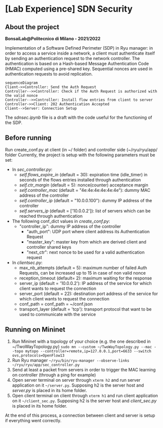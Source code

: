 # [Lab Experience] SDN Security

## About the project

**BonsaiLab@Politecnico di Milano - 2021/2022**

Implementation of a Software Defined Perimeter (SDP) in Ryu manager: in order to access a service inside a network, a client must authenticate itself by sending an authentication request to the network controller. The authentication is based on a Hash-based Message Authentication Code (HMAC) computed using a pre-shared key. Sequential nonces are used in authentication requests to avoid replication. 

```mermaid
sequenceDiagram
Client->>Controller: Send the Auth Request
Controller-->>Controller: Check if the Auth Request is authorized with the valid nonce
Controller-->>Controller: Install flow entries from client to server
Controller->>Client: 202 Authentication Accepted
Client-->Server: Connection Setup
```

The *sdnsec.ipynb* file is a draft with the code useful for the functioning of the SDP.

## Before running

Run create_conf.py at client (in \~/ folder) and controller side (\~/ryu/ryu/app/ folder
Currently, the project is setup with the following parameters must be set:

- In *sec_controller.py*:
  - *self.flows_expire_in* (default = 30): expiration time (idle_timer) in seconds of the flows entries installed through authentication
  - *self.ctr_margin* (default = 5): nonce(counter) acceptance margin 
  - *self.controller_mac* (default = "4e:4e:4e:4e:4e:4e"): dummy MAC address of the controller
  - *self.controller_ip* (default = "10.0.0.100"): dummy IP address of the controller
  - *self.servers_ip* (default = ['10.0.0.2']): list of servers which can be reached through authentication
- The following conf_dict values in *create_conf.py*:
  - "controller_ip":  dummy IP address of the controller
    - "auth_port": UDP port where client address its Authentication Request
    - "master_key": master key from which are derived client and controller shared keys 
    - "next_ctr": next nonce to be used for a valid authentication request
- In *clientsec.py*:
  - max_nb_attempts (default = 5): maximum number of failed Auth Requests, can be increased up to 15 in case of non valid nonce
  - reception_timeout (default= 2): maximum waiting for the response
  - server_ip (default = '10.0.0.2'): IP address of the service for which client wants to request the connection
  - server_port (default = 22): destination port address of the service for which client wants to request the connection
  - conf_path = conf_path = ~/conf.json
  - transport_layer (default = 'tcp'): transport protocol that want to be used to communicate with the service

## Running on Mininet

1. Run Mininet with a topology of your choice (e.g. the one described in ~/TwoWayTopology.py) ```sudo mn --custom ~/TwoWayTopology.py --mac --topo mytopo --controller=remote,ip=127.0.0.1,port=6633 --switch ovs,protocols=OpenFlow13```
2. Run Ryu manager ```~/ryu/bin/ryu-manager --observe-links ~/ryu/ryu/app/sec_controller.py```
3. Send at least a packet from servers in order to trigger the MAC learning on controller (through a ping for example)
4. Open server terminal on server through ```xterm h2``` and run server application on it ```~/server.py```. Supposing h2 is the server host and *server.py* is placed in its home folder.
5. Open client terminal on client through ```xterm h1``` and run client application on it ```~/client_sec.py```. Supposing h2 is the server host and *client_sec.py* is placed in its home folder.

At the end of this process, a connection between client and server is setup if everything went correctly.




